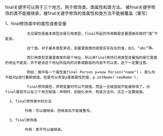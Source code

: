 final关键字可以用于三个地方。用于修饰类、类属性和类方法。
被final关键字修饰的类不能被继承，被final关键字修饰的类属性和类方法不能被覆盖（重写）

1、final修饰类中的属性或者变量

              无论属性是基本类型还是引用类型，final所起的作用都是变量里面存放的“值”不能变。

              这个值，对于基本类型来说，变量里面放的就是实实在在的值，如1，“abc”等。

              而引用类型变量里面放的是个地址，所以用final修饰引用类型变量指的是它里面的地址不能变，并不是说这个地址所指向的对象或数组的内容不可以变，这个一定要注意。

              例如：类中有一个属性是final Person p=new Person("name")； 那么你不能对p进行重新赋值，但是可以改变p里面属性的值，p.setName('newName');

              final修饰属性，声明变量时可以不赋值，而且一旦赋值就不能被修改了。对final属性可以在三个地方赋值：声明时、初始化块中、构造方法中。总之一定要赋值。

      2、final修饰类中的方法

             作用：可以被继承，但继承后不能被重写。

      3、final修饰类

             作用：类不可以被继承。
